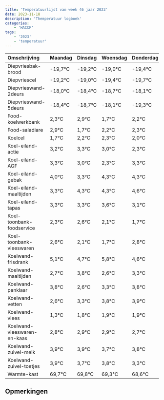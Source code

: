 ```yaml
---
title: 'Temperatuurlijst van week 46 jaar 2023'
date: 2023-11-18
description: 'Themperatuur logboek'
categories:
    - 'HACCP'
tags:
    - '2023'
    - 'temperatuur'
---
```

|Omschrijving|Maandag|Dinsdag|Woensdag|Donderdag|Vrijdag|Zaterdag|Zondag|
|:---|:---|:---|:---|:---|:---|:---|:---|
|Diepvriesbak-brood|-19,7°C|-19,2°C|-19,0°C|-19,4°C|-19,7°C|-19,1°C| |
|Diepvriescel|-19,2°C|-19,0°C|-19,4°C|-19,7°C|-19,1°C|-20,3°C| |
|Diepvrieswand-2deurs|-18,0°C|-18,4°C|-18,7°C|-18,1°C|-19,3°C|-18,8°C| |
|Diepvrieswand-5deurs|-18,4°C|-18,7°C|-18,1°C|-19,3°C|-18,8°C|-18,7°C| |
|Food-koelwerkbank|2,3°C|2,9°C|1,7°C|2,2°C|2,3°C|2,0°C| |
|Food-saladiare|2,9°C|1,7°C|2,2°C|2,3°C|2,0°C|1,3°C| |
|Koelcel|1,7°C|2,2°C|2,3°C|2,0°C|1,3°C|2,3°C| |
|Koel-eiland-actie|3,2°C|3,3°C|3,0°C|2,3°C|3,3°C|3,3°C| |
|Koel-eiland-AGF|3,3°C|3,0°C|2,3°C|3,3°C|3,3°C|3,6°C| |
|Koel-eiland-gebak|4,0°C|3,3°C|4,3°C|4,3°C|4,6°C|4,1°C| |
|Koel-eiland-maaltijden|3,3°C|4,3°C|4,3°C|4,6°C|4,1°C|3,7°C| |
|Koel-eiland-tapas|3,3°C|3,3°C|3,6°C|3,1°C|2,7°C|3,8°C| |
|Koel-toonbank-foodservice|2,3°C|2,6°C|2,1°C|1,7°C|2,8°C|1,6°C| |
|Koel-toonbank-vleeswaren|2,6°C|2,1°C|1,7°C|2,8°C|1,6°C|2,3°C| |
|Koelwand-frisdrank|5,1°C|4,7°C|5,8°C|4,6°C|5,3°C|5,8°C| |
|Koelwand-maaltijden|2,7°C|3,8°C|2,6°C|3,3°C|3,8°C|3,9°C| |
|Koelwand-panklaar|3,8°C|2,6°C|3,3°C|3,8°C|3,9°C|3,9°C| |
|Koelwand-vetten|2,6°C|3,3°C|3,8°C|3,9°C|3,9°C|3,7°C| |
|Koelwand-vlees|1,3°C|1,8°C|1,9°C|1,9°C|1,7°C|1,8°C| |
|Koelwand-vleeswaren-en-kaas|2,8°C|2,9°C|2,9°C|2,7°C|2,8°C|2,3°C| |
|Koelwand-zuivel-melk|3,9°C|3,9°C|3,7°C|3,8°C|3,3°C|2,6°C| |
|Koelwand-zuivel-toetjes|3,9°C|3,7°C|3,8°C|3,3°C|2,6°C|3,8°C| |
|Warmte-kast|69,7°C|69,8°C|69,3°C|68,6°C|69,8°C|68,7°C| |

## Opmerkingen


